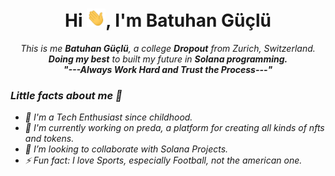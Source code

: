 <h1 align="center">Hi <img src="https://raw.githubusercontent.com/ABSphreak/ABSphreak/master/gifs/Hi.gif" width="30px">, I'm Batuhan Güçlü</h1>

<p align="center">
  <em>
    This is me <b>Batuhan Güçlü</b>, a college <b>Dropout</b> from Zurich, Switzerland. <b>Doing my best</b> to built my future in
    <b>Solana programming.</b>
  <br>
  <b><i>"---Always Work Hard and Trust the Process---"</i></b>
</p>

<h3>Little facts about me 🧑</h3>

- 🧞 I'm a Tech Enthusiast since childhood.
- 🔭 I'm currently working on preda, a platform for creating all kinds of nfts and tokens.
- 👯 I’m looking to collaborate with Solana Projects.
- ⚡ Fun fact: I love Sports, especially Football, not the american one.
<br>
